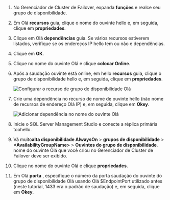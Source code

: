 1. No Gerenciador de Cluster de Failover, expanda **funções** e realce seu grupo de disponibilidade.  

2. Em Olá **recursos** guia, clique o nome do ouvinte hello e, em seguida, clique em **propriedades**.

3. Clique em Olá **dependências** guia. Se vários recursos estiverem listados, verifique se os endereços IP hello tem ou não e dependências.  

4. Clique em **OK**.

5. Clique no nome do ouvinte Olá e clique **colocar Online**.

6. Após a saudação ouvinte está online, em hello **recursos** guia, clique o grupo de disponibilidade hello e, em seguida, clique em **propriedades**.
   
    ![Configurar o recurso de grupo de disponibilidade Olá](./media/virtual-machines-sql-server-configure-alwayson-availability-group-listener/IC678772.gif)

7. Crie uma dependência no recurso de nome de ouvinte hello (não nome de recursos de endereço Olá IP) e, em seguida, clique em **Okey**.
   
    ![Adicionar dependência no nome do ouvinte Olá](./media/virtual-machines-sql-server-configure-alwayson-availability-group-listener/IC678773.gif)

8. Inicie o SQL Server Management Studio e conecte a réplica primária toohello.

9. Vá muito**alta disponibilidade AlwaysOn** > **grupos de disponibilidade** > **\<AvailabilityGroupName\>**   >  **Ouvintes do grupo de disponibilidade**.  
    nome do ouvinte Olá que você criou no Gerenciador de Cluster de Failover deve ser exibido.

10. Clique no nome do ouvinte Olá e clique **propriedades**.

11. Em Olá **porta** , especifique o número da porta saudação do ouvinte do grupo de disponibilidade Olá usando Olá $EndpointPort utilizado antes (neste tutorial, 1433 era o padrão de saudação) e, em seguida, clique em **Okey**.

